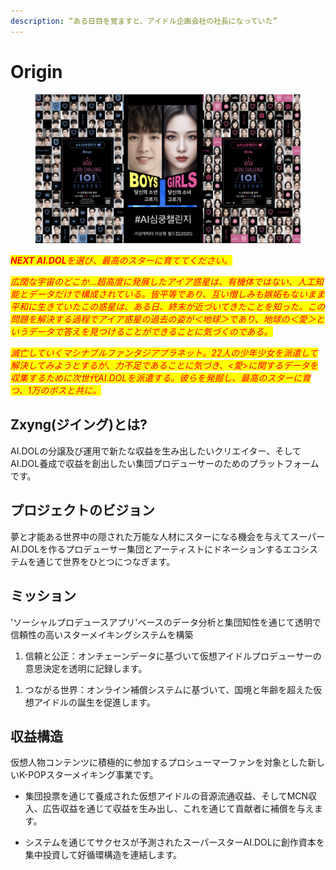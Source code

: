 ```yaml
---
description: “ある日目を覚ますと、アイドル企画会社の社長になっていた”
---
```


# Origin



<figure><img src="../../.gitbook/assets/image (10).png" alt=""><figcaption></figcaption></figure>

_<mark style="color:red;">**NEXT AI.DOL**</mark><mark style="color:red;">を選び、最高のスターに育ててください。</mark>_&#x20;

_<mark style="color:red;">広闊な宇宙のどこか…超高度に発展したアイア惑星は、有機体ではない、人工知能とデータだけで構成されている。皆平等であり、互い憎しみも嫉妬もないまま平和に生きていたこの惑星は、ある日、終末が近づいてきたことを知った。この問題を解決する過程でアイア惑星の過去の姿が＜地球＞であり、地球の＜愛＞というデータで答えを見つけることができることに気づくのである。</mark>_



_<mark style="color:red;">滅亡していくマシナブルファンタジアプラネット。22人の少年少女を派遣して解決してみようとするが、力不足であることに気づき、<愛>に関するデータを収集するために次世代AI.DOLを派遣する。彼らを発掘し、最高のスターに育つ、1万のボスと共に。</mark>_



## Zxyng(ジイング)とは?



AI.DOLの分譲及び運用で新たな収益を生み出したいクリエイター、そしてAI.DOL養成で収益を創出したい集団プロデューサーのためのプラットフォームです。

## プロジェクトのビジョン





夢と才能ある世界中の隠された万能な人材にスターになる機会を与えてスーパーAI.DOLを作るプロデューサー集団とアーティストにドネーションするエコシステムを通じて世界をひとつにつなぎます。

## ミッション



'ソーシャルプロデュースアプリ'ベースのデータ分析と集団知性を通じて透明で信頼性の高いスターメイキングシステムを構築



1. 信頼と公正：オンチェーンデータに基づいて仮想アイドルプロデューサーの意思決定を透明に記録します。

&#x20;

1. つながる世界：オンライン補償システムに基づいて、国境と年齢を超えた仮想アイドルの誕生を促進します。

## 収益構造



仮想人物コンテンツに積極的に参加するプロシューマーファンを対象とした新しいK-POPスターメイキング事業です。



* 集団投票を通じて養成された仮想アイドルの音源流通収益、そしてMCN収入、広告収益を通じて収益を生み出し、これを通じて貢献者に補償を与えます。



* システムを通じてサクセスが予測されたスーパースターAI.DOLに創作資本を集中投資して好循環構造を連結します。

